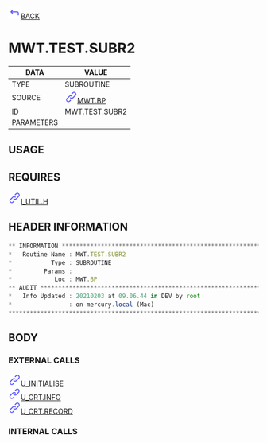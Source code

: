 <img src="../.resources/themes/unicons-line-6563ff/corner-up-left-alt.svg" alt="BACK" width="25" />[BACK](../DOCS/MWT.BP.md)  
# MWT.TEST.SUBR2  
|DATA|VALUE|
| --- | --- |
|TYPE|SUBROUTINE|
|SOURCE|<img src="../.resources/themes/unicons-line-6563ff/link.svg" alt="MWT.BP" width="25" />[MWT.BP](../DOCS/MWT.BP.md)|
|ID|MWT.TEST.SUBR2|
|PARAMETERS||
    
## USAGE  
  
## REQUIRES  
<img src="../.resources/themes/unicons-line-6563ff/link.svg" alt="I_UTIL.H" width="25" />[I_UTIL.H](../DOCS.PAGE/I_UTIL.H.md)  
    
## HEADER INFORMATION  
```javascript
** INFORMATION ****************************************************************
*   Routine Name : MWT.TEST.SUBR2
*           Type : SUBROUTINE
*         Params :
*            Loc : MWT.BP
** AUDIT **********************************************************************
*   Info Updated : 20210203 at 09.06.44 in DEV by root
*                : on mercury.local (Mac)
*******************************************************************************

```
## BODY  
### EXTERNAL CALLS  
<img src="../.resources/themes/unicons-line-6563ff/link.svg" alt="U_INITIALISE" width="25" />[U_INITIALISE](../DOCS.PAGE/U_INITIALISE.md)  
<img src="../.resources/themes/unicons-line-6563ff/link.svg" alt="U_CRT.INFO" width="25" />[U_CRT.INFO](../DOCS.PAGE/U_CRT.INFO.md)  
<img src="../.resources/themes/unicons-line-6563ff/link.svg" alt="U_CRT.RECORD" width="25" />[U_CRT.RECORD](../DOCS.PAGE/U_CRT.RECORD.md)  
### INTERNAL CALLS  
  
